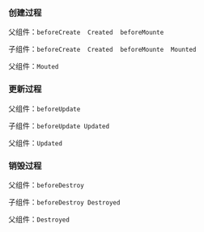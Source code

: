### 创建过程

父组件：`beforeCreate  Created  beforeMounte`

子组件：`beforeCreate  Created  beforeMounte  Mounted`

父组件：`Mouted`

### 更新过程

父组件：`beforeUpdate`

子组件：`beforeUpdate Updated`

父组件：`Updated`

### 销毁过程

父组件：`beforeDestroy`

子组件：`beforeDestroy Destroyed`

父组件：`Destroyed`


